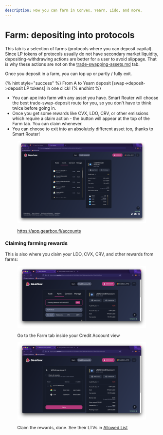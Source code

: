 ```yaml
---
description: How you can farm in Convex, Yearn, Lido, and more.
---
```


# Farm: depositing into protocols

This tab is a selection of farms (protocols where you can deposit capital). Since LP tokens of protocols usually do not have secondary market liquidity, depositing-withdrawing actions are better for a user to avoid slippage. That is why these actions are not on the [trade-swapping-assets.md](trade-swapping-assets.md "mention") tab.&#x20;

Once you deposit in a farm, you can top up or partly / fully exit.

{% hint style="success" %}
From A to Yearn deposit \[swap->deposit->deposit LP tokens] in one click!
{% endhint %}

* You can ape into farm with any asset you have. Smart Router will choose the best trade-swap-deposit route for you, so you don't have to think twice before going in.
* Once you get some rewards like CVX, LDO, CRV, or other emissions which require a claim action - the button will appear at the top of the Farm tab. You can claim whenever.
* You can choose to exit into an absolutely different asset too, thanks to Smart Router!

<figure><img src="../../.gitbook/assets/Screenshot 2022-10-27 at 22.21.19.png" alt=""><figcaption><p><a href="https://app.gearbox.fi/accounts">https://app.gearbox.fi/accounts </a></p></figcaption></figure>



### Claiming farming rewards

This is also where you claim your LDO, CVX, CRV, and other rewards from farms:

<figure><img src="../../.gitbook/assets/Screenshot 2022-11-09 at 15.58.58.png" alt=""><figcaption><p>Go to the Farm tab inside your Credit Account view</p></figcaption></figure>

<figure><img src="../../.gitbook/assets/Screenshot 2022-11-09 at 16.00.40.png" alt=""><figcaption><p>Claim the rewards, done. See their LTVs in <a href="../../overview/credit-account/allowedlist-integrations/#allowed-assets-list">Allowed List</a></p></figcaption></figure>

